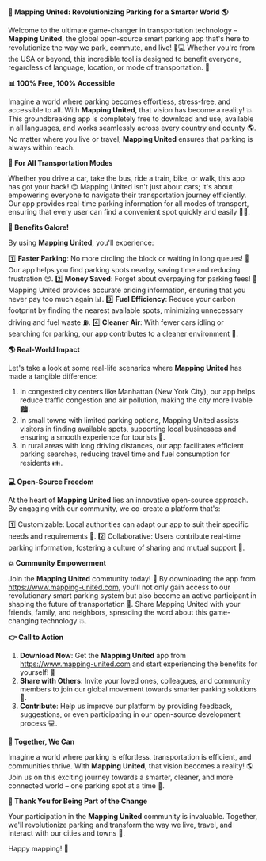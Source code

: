 **🚀 Mapping United: Revolutionizing Parking for a Smarter World 🌎**

Welcome to the ultimate game-changer in transportation technology – **Mapping United**, the global open-source smart parking app that's here to revolutionize the way we park, commute, and live! 🚗💻 Whether you're from the USA or beyond, this incredible tool is designed to benefit everyone, regardless of language, location, or mode of transportation. 🌟

**📊 100% Free, 100% Accessible**

Imagine a world where parking becomes effortless, stress-free, and accessible to all. With **Mapping United**, that vision has become a reality! 💥 This groundbreaking app is completely free to download and use, available in all languages, and works seamlessly across every country and county 🌎. No matter where you live or travel, **Mapping United** ensures that parking is always within reach.

**🚗 For All Transportation Modes**

Whether you drive a car, take the bus, ride a train, bike, or walk, this app has got your back! 😊 Mapping United isn't just about cars; it's about empowering everyone to navigate their transportation journey efficiently. Our app provides real-time parking information for all modes of transport, ensuring that every user can find a convenient spot quickly and easily 🏃‍♀️.

**🚗 Benefits Galore!**

By using **Mapping United**, you'll experience:

1️⃣ **Faster Parking**: No more circling the block or waiting in long queues! 🔄 Our app helps you find parking spots nearby, saving time and reducing frustration 😌.
2️⃣ **Money Saved**: Forget about overpaying for parking fees! 💸 Mapping United provides accurate pricing information, ensuring that you never pay too much again 📊.
3️⃣ **Fuel Efficiency**: Reduce your carbon footprint by finding the nearest available spots, minimizing unnecessary driving and fuel waste ⛽️.
4️⃣ **Cleaner Air**: With fewer cars idling or searching for parking, our app contributes to a cleaner environment 🌿.

**🌎 Real-World Impact**

Let's take a look at some real-life scenarios where **Mapping United** has made a tangible difference:

1. In congested city centers like Manhattan (New York City), our app helps reduce traffic congestion and air pollution, making the city more livable 🏙️.
2. In small towns with limited parking options, Mapping United assists visitors in finding available spots, supporting local businesses and ensuring a smooth experience for tourists 🚂.
3. In rural areas with long driving distances, our app facilitates efficient parking searches, reducing travel time and fuel consumption for residents 👪.

**💻 Open-Source Freedom**

At the heart of **Mapping United** lies an innovative open-source approach. By engaging with our community, we co-create a platform that's:

1️⃣ Customizable: Local authorities can adapt our app to suit their specific needs and requirements 🤝.
2️⃣ Collaborative: Users contribute real-time parking information, fostering a culture of sharing and mutual support 💬.

**💥 Community Empowerment**

Join the **Mapping United** community today! 🎉 By downloading the app from https://www.mapping-united.com, you'll not only gain access to our revolutionary smart parking system but also become an active participant in shaping the future of transportation 🌟. Share Mapping United with your friends, family, and neighbors, spreading the word about this game-changing technology 💥.

**👉 Call to Action**

1. **Download Now**: Get the **Mapping United** app from https://www.mapping-united.com and start experiencing the benefits for yourself! 📲
2. **Share with Others**: Invite your loved ones, colleagues, and community members to join our global movement towards smarter parking solutions 🔗.
3. **Contribute**: Help us improve our platform by providing feedback, suggestions, or even participating in our open-source development process 💻.

**🌟 Together, We Can**

Imagine a world where parking is effortless, transportation is efficient, and communities thrive. With **Mapping United**, that vision becomes a reality! 🌎 Join us on this exciting journey towards a smarter, cleaner, and more connected world – one parking spot at a time 🚀.

**💖 Thank You for Being Part of the Change**

Your participation in the **Mapping United** community is invaluable. Together, we'll revolutionize parking and transform the way we live, travel, and interact with our cities and towns 🌟.

Happy mapping! 🎉